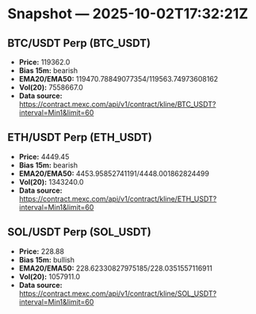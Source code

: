 # Snapshot — 2025-10-02T17:32:21Z

## BTC/USDT Perp (BTC_USDT)
- **Price:** 119362.0
- **Bias 15m:** bearish
- **EMA20/EMA50:** 119470.78849077354/119563.74973608162
- **Vol(20):** 7558667.0
- **Data source:** https://contract.mexc.com/api/v1/contract/kline/BTC_USDT?interval=Min1&limit=60

## ETH/USDT Perp (ETH_USDT)
- **Price:** 4449.45
- **Bias 15m:** bearish
- **EMA20/EMA50:** 4453.95852741191/4448.001862824499
- **Vol(20):** 1343240.0
- **Data source:** https://contract.mexc.com/api/v1/contract/kline/ETH_USDT?interval=Min1&limit=60

## SOL/USDT Perp (SOL_USDT)
- **Price:** 228.88
- **Bias 15m:** bullish
- **EMA20/EMA50:** 228.62330827975185/228.0351557116911
- **Vol(20):** 1057911.0
- **Data source:** https://contract.mexc.com/api/v1/contract/kline/SOL_USDT?interval=Min1&limit=60
